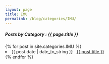 ```yaml
---
layout: page
title: IMU
permalink: /blog/categories/IMU/
---
```


<h5> Posts by Category : {{ page.title }} </h5>

<div class="card">
{% for post in site.categories.IMU %}
 <li class="category-posts"><span>{{ post.date | date_to_string }}</span> &nbsp; <a href="{{ post.link }}" target="_blank" rel="noopener noreferrer">{{ post.title }}</a></li>
{% endfor %}
</div>
